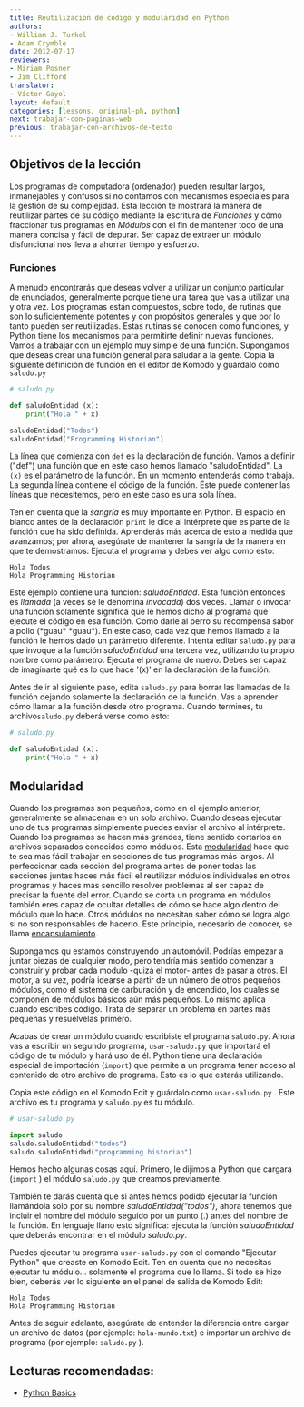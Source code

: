 ```yaml
---
title: Reutilización de código y modularidad en Python
authors:
- William J. Turkel
- Adam Crymble
date: 2012-07-17
reviewers:
- Miriam Posner
- Jim Clifford
translator:
- Víctor Gayol
layout: default
categories: [lessons, original-ph, python]
next: trabajar-con-paginas-web
previous: trabajar-con-archivos-de-texto
---
```


Objetivos de la lección
-----------------------

Los programas de computadora (ordenador) pueden resultar largos, inmanejables y confusos si no contamos con mecanismos especiales para la gestión de su complejidad. Esta lección te mostrará la manera de reutilizar partes de su código mediante la escritura de *Funciones* y cómo fraccionar tus programas en *Módulos* con el fin de mantener todo de una manera concisa y fácil de depurar. Ser capaz de extraer un módulo disfuncional nos lleva a ahorrar tiempo y esfuerzo.

### Funciones
 
A menudo encontrarás que deseas volver a utilizar un conjunto particular de enunciados, generalmente porque tiene una tarea que vas a utilizar una y otra vez. Los programas están compuestos, sobre todo, de rutinas que son lo suficientemente potentes y con propósitos generales y que por lo tanto pueden ser reutilizadas. Estas rutinas se conocen como funciones, y Python tiene los mecanismos para permitirte definir nuevas funciones. Vamos a trabajar con un ejemplo muy simple de una función. Supongamos que deseas crear una función general para saludar a la gente. Copia la siguiente definición de función en el editor de Komodo y guárdalo como `saludo.py`

```python
# saludo.py

def saludoEntidad (x):
	print("Hola " + x)

saludoEntidad("Todos")
saludoEntidad("Programming Historian")
```

La línea que comienza con `def` es la declaración de función. Vamos a definir ("def") una función que en este caso hemos llamado "saludoEntidad". La `(x)` es el parámetro de la función. En un momento entenderás cómo trabaja. La segunda línea contiene el código de la función.  Éste puede contener las líneas que necesitemos, pero en este caso es una sola línea.

Ten en cuenta que la *sangría* es muy importante en Python. El espacio en blanco antes de la declaración `print` le dice al intérprete que es parte de la función que ha sido definida. Aprenderás más acerca de esto a medida que avanzamos; por ahora, asegúrate de mantener la sangría de la manera en que te demostramos. Ejecuta el programa y debes ver algo como esto:

```
Hola Todos
Hola Programming Historian
``` 

Este ejemplo contiene una función: *saludoEntidad*. Esta función entonces es *llamada* (a veces se le denomina *invocada*) dos veces. Llamar o invocar una función solamente significa que le hemos dicho al programa que ejecute el código en esa función. Como darle al perro su recompensa sabor a pollo (\*guau\* \*guau\*). En este caso, cada vez que hemos llamado a la función le hemos dado un parámetro diferente. Intenta editar `saludo.py` para que invoque a la función *saludoEntidad* una tercera vez, utilizando tu propio nombre como parámetro. Ejecuta el programa de nuevo. Debes ser capaz de imaginarte qué es lo que hace '(x)' en la declaración de la función.

Antes de ir al siguiente paso, edita `saludo.py` para borrar las llamadas de la función dejando solamente la declaración de la función. Vas a aprender cómo llamar a la función desde otro programa. Cuando termines, tu  archivo`saludo.py` deberá verse como esto:

```python
# saludo.py

def saludoEntidad (x):
	print("Hola " + x)
``` 

## Modularidad

Cuando los programas son pequeños, como en el ejemplo anterior, generalmente se almacenan en un solo archivo. Cuando deseas ejecutar uno de tus programas simplemente puedes enviar el archivo al intérprete. Cuando los programas se hacen más grandes, tiene sentido cortarlos en archivos separados conocidos como módulos. Esta [modularidad] hace que te sea más fácil trabajar en secciones de tus programas más largos. Al perfeccionar cada sección del programa antes de poner todas las secciones juntas haces más fácil el reutilizar módulos individuales en otros programas y haces más sencillo resolver problemas al ser capaz de precisar la fuente del error. Cuando se corta un programa en módulos también eres capaz de ocultar detalles de cómo se hace algo dentro del módulo que lo hace. Otros módulos no necesitan saber cómo se logra algo si no son responsables de hacerlo. Este principio, necesario de conocer, se llama [encapsulamiento].

Supongamos qu estamos construyendo un automóvil. Podrías empezar a juntar piezas de cualquier modo, pero tendría más sentido comenzar a construir y probar cada modulo -quizá el motor- antes de pasar a otros. El motor, a su vez, podría idearse a partir de un número de otros pequeños módulos, como el sistema de carburación y de encendido, los cuales se componen de módulos básicos aún más pequeños. Lo mismo aplica cuando escribes código. Trata de separar un problema en partes más pequeñas y resuélvelas primero.

Acabas de crear un módulo cuando escribiste el programa `saludo.py`. Ahora vas a escribir un segundo programa, `usar-saludo.py` que importará el código de tu módulo y hará uso de él. Python tiene una declaración especial de importación (`import`) que permite a un programa tener acceso al contenido de otro archivo de programa. Esto es lo que estarás utilizando.

Copia este código en el Komodo Edit y guárdalo como `usar-saludo.py` . Este archivo es tu programa y `saludo.py` es tu módulo.

``` python
# usar-saludo.py

import saludo
saludo.saludoEntidad("todos")
saludo.saludoEntidad("programming historian")
``` 

Hemos hecho algunas cosas aquí.  Primero, le dijimos a Python que cargara (`import` ) el módulo `saludo.py` que creamos previamente.

También te darás cuenta que si antes hemos podido ejecutar la función llamándola solo por su nombre  *saludoEntidad("todos")*, ahora tenemos que incluir el nombre del módulo seguido por un punto (.) antes del nombre de la función. En lenguaje llano esto significa: ejecuta la función *saludoEntidad* que deberás encontrar en el módulo *saludo.py*.

Puedes ejecutar tu programa `usar-saludo.py` con el comando "Ejecutar Python" que creaste en Komodo Edit. Ten en cuenta que no necesitas ejecutar tu módulo... solamente el programa que lo llama. Si todo se hizo bien, deberás ver lo siguiente en el panel de salida de Komodo Edit:

```
Hola Todos
Hola Programming Historian
``` 

Antes de seguir adelante, asegúrate de entender la diferencia entre cargar un archivo de datos (por ejemplo: `hola-mundo.txt`) e importar un archivo de programa (por ejemplo: `saludo.py` ).

Lecturas recomendadas:
----------------------------------
- [Python Basics]

[modularidad]: https://es.wikipedia.org/wiki/Modularidad_(informática)
[encapsulamiento]: https://es.wikipedia.org/wiki/Encapsulamiento_(informática)
[Python Basics]: http://www.astro.ufl.edu/~warner/prog/python.html
